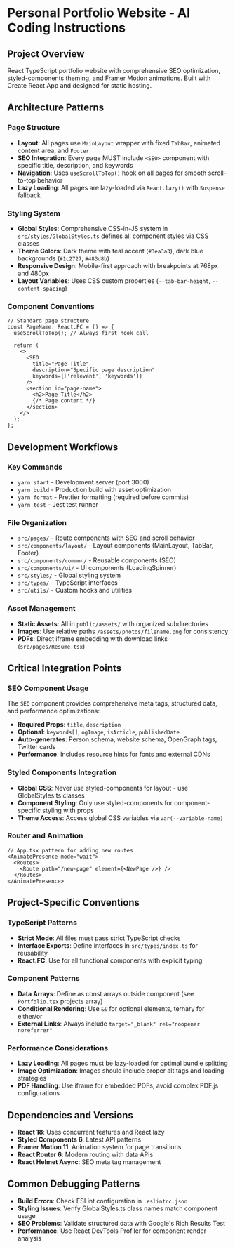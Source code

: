 # Personal Portfolio Website - AI Coding Instructions

## Project Overview

React TypeScript portfolio website with comprehensive SEO optimization, styled-components theming, and Framer Motion animations. Built with Create React App and designed for static hosting.

## Architecture Patterns

### Page Structure

- **Layout**: All pages use `MainLayout` wrapper with fixed `TabBar`, animated content area, and `Footer`
- **SEO Integration**: Every page MUST include `<SEO>` component with specific title, description, and keywords
- **Navigation**: Uses `useScrollToTop()` hook on all pages for smooth scroll-to-top behavior
- **Lazy Loading**: All pages are lazy-loaded via `React.lazy()` with `Suspense` fallback

### Styling System

- **Global Styles**: Comprehensive CSS-in-JS system in `src/styles/GlobalStyles.ts` defines all component styles via CSS classes
- **Theme Colors**: Dark theme with teal accent (`#3ea3a3`), dark blue backgrounds (`#1c2727`, `#483d8b`)
- **Responsive Design**: Mobile-first approach with breakpoints at 768px and 480px
- **Layout Variables**: Uses CSS custom properties (`--tab-bar-height`, `--content-spacing`)

### Component Conventions

```tsx
// Standard page structure
const PageName: React.FC = () => {
  useScrollToTop(); // Always first hook call

  return (
    <>
      <SEO
        title="Page Title"
        description="Specific page description"
        keywords={['relevant', 'keywords']}
      />
      <section id="page-name">
        <h2>Page Title</h2>
        {/* Page content */}
      </section>
    </>
  );
};
```

## Development Workflows

### Key Commands

- `yarn start` - Development server (port 3000)
- `yarn build` - Production build with asset optimization
- `yarn format` - Prettier formatting (required before commits)
- `yarn test` - Jest test runner

### File Organization

- `src/pages/` - Route components with SEO and scroll behavior
- `src/components/layout/` - Layout components (MainLayout, TabBar, Footer)
- `src/components/common/` - Reusable components (SEO)
- `src/components/ui/` - UI components (LoadingSpinner)
- `src/styles/` - Global styling system
- `src/types/` - TypeScript interfaces
- `src/utils/` - Custom hooks and utilities

### Asset Management

- **Static Assets**: All in `public/assets/` with organized subdirectories
- **Images**: Use relative paths `/assets/photos/filename.png` for consistency
- **PDFs**: Direct iframe embedding with download links (`src/pages/Resume.tsx`)

## Critical Integration Points

### SEO Component Usage

The `SEO` component provides comprehensive meta tags, structured data, and performance optimizations:

- **Required Props**: `title`, `description`
- **Optional**: `keywords[]`, `ogImage`, `isArticle`, `publishedDate`
- **Auto-generates**: Person schema, website schema, OpenGraph tags, Twitter cards
- **Performance**: Includes resource hints for fonts and external CDNs

### Styled Components Integration

- **Global CSS**: Never use styled-components for layout - use GlobalStyles.ts classes
- **Component Styling**: Only use styled-components for component-specific styling with props
- **Theme Access**: Access global CSS variables via `var(--variable-name)`

### Router and Animation

```tsx
// App.tsx pattern for adding new routes
<AnimatePresence mode="wait">
  <Routes>
    <Route path="/new-page" element={<NewPage />} />
  </Routes>
</AnimatePresence>
```

## Project-Specific Conventions

### TypeScript Patterns

- **Strict Mode**: All files must pass strict TypeScript checks
- **Interface Exports**: Define interfaces in `src/types/index.ts` for reusability
- **React.FC**: Use for all functional components with explicit typing

### Component Patterns

- **Data Arrays**: Define as const arrays outside component (see `Portfolio.tsx` projects array)
- **Conditional Rendering**: Use `&&` for optional elements, ternary for either/or
- **External Links**: Always include `target="_blank" rel="noopener noreferrer"`

### Performance Considerations

- **Lazy Loading**: All pages must be lazy-loaded for optimal bundle splitting
- **Image Optimization**: Images should include proper alt tags and loading strategies
- **PDF Handling**: Use iframe for embedded PDFs, avoid complex PDF.js configurations

## Dependencies and Versions

- **React 18**: Uses concurrent features and React.lazy
- **Styled Components 6**: Latest API patterns
- **Framer Motion 11**: Animation system for page transitions
- **React Router 6**: Modern routing with data APIs
- **React Helmet Async**: SEO meta tag management

## Common Debugging Patterns

- **Build Errors**: Check ESLint configuration in `.eslintrc.json`
- **Styling Issues**: Verify GlobalStyles.ts class names match component usage
- **SEO Problems**: Validate structured data with Google's Rich Results Test
- **Performance**: Use React DevTools Profiler for component render analysis
